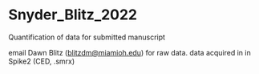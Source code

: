 # Snyder_Blitz_2022
Quantification of data for submitted manuscript

email Dawn Blitz (blitzdm@miamioh.edu) for raw data.
data acquired in in Spike2 (CED, .smrx)

